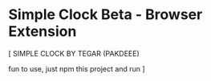 # Simple Clock Beta - Browser Extension

[ SIMPLE CLOCK BY TEGAR (PAKDEEE)

fun to use, just npm this project and run
]
```

